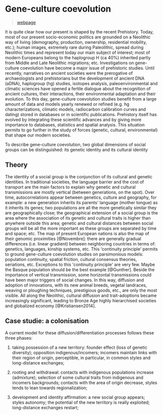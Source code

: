 # Gene-culture coevolution
> [webpage](https://zoometh.github.io/aDNA/)

It is quite clear how our present is shaped by the recent Prehistory.
Today, most of our present socio-economic politics are grounded on a
Neolithic way of living (demography, production, ownership, residential
mobility, etc.); human images, extremely rare during Paleolithic, spread
during Neolithic times and represent today our main subject of interest;
most of modern Europeans belong to the haplogroup H (ca 40%) inherited
partly from Middle and Late Neolithic migrations; etc. Investigations on
gene-culture coevolution have become a major issue of prehistoric
studies. Until recently, narratives on ancient societies were the
prerogative of archaeologists and prehistorians but the development of
ancient DNA (aDNA), haplogroup (hg) studies, isotopes analysis,
paleoenvironmental and climatic sciences have opened a fertile dialogue
about the recognition of ancient cultures, their interactions, their
environmental adaptation and their evolution. To this day, gene-culture
coevolution studies benefit from a large amount of data and models
yearly renewed or refined (e.g. hg characterizations, climatic models,
radiocarbon calibration curves and dating) stored in databases or in
scientific publications. Prehistory itself has evolved by integrating
these scientific advances and by giving more importance to databases,
statistics and spatial analysis. This situation permits to go further in
the study of forces (genetic, cultural, environmental) that shape our
modern societies. 

To describe gene-culture coevolution, two
global dimensions of social groups can be distinguished: its genetic
identity and its cultural identity

## Theory

The identity of a social group is the conjunction of its cultural and
genetic identities. In traditional societies, the language barrier and
the cost of transport are the main factors to explain why genetic and
cultural transmissions are mostly vertical (between generations, on the
spot). Over time, autocorrelations appear between genetics, culture and
geography, for example: a new generation inherits its parents' language
(mother tongue) as it inherits its genes; two populations are all the
more genetically similar they are geographically close; the geographical
extension of a social group is the area where the association of its
genetic and cultural traits is higher than anywhere outside this area;
genetic and cultural distances between social groups will be all the
more important as these groups are separated by time and space; etc. The
map of present European nations is also the map of their genomic
proximities [@Novembre]: there are generally gradual differences (i.e.
linear gradient) between neighboring countries in terms of: genetics,
languages, kinship systems, etc. This 'continuity principle' permits to
ground gene-culture coevolution studies on parsimonious models:
population continuity, spatial friction, cultural consensus theories,
seriations, etc. Exceptions to this 'continuity principle' are very few.
Maybe the Basque population should be the best example [@Gunther].
Beside the importance of vertical transmission, some horizontal
transmissions could have been major triggers of social changes. In this
way, diffusion and adoption of innovations, with its new animal breeds,
vegetal landraces, weaving or ploughing techniques, prestigious goods,
etc., are only the most visible. All along the Neolithic, cultural
diffusion and trait-adoptions became increasingly significant, leading
to Bronze Age highly hierarchised societies and globalized economy
[@Kristiansen2014].

## Case studie: a colonisation

A current model for these diffusion/differentiation processes follows
these three phases:

1.  taking possession of a new territory: founder effect (loss of
    genetic diversity); opposition indigenous/incomers; incomers
    maintain links with their region of origin, perceptible, in
    particular, in common styles and long-distance exchanges;

2.  rooting and withdrawal: contacts with indigenous populations
    increase (admixture); selection of some cultural traits from
    indigenous and incomers backgrounds; contacts with the area of
    origin decrease, styles tends to lean towards regionalization;

3.  development and identity affirmation: a new social group appears;
    styles autonomy; the potential of the new territory is really
    exploited; long-distance exchanges restart;
